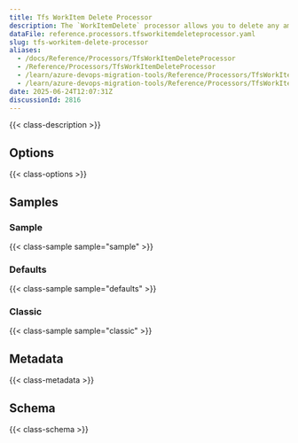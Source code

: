 ```yaml
---
title: Tfs WorkItem Delete Processor
description: The `WorkItemDelete` processor allows you to delete any amount of work items that meet the query. **DANGER:** This is not a recoverable action and should be use with extream caution.
dataFile: reference.processors.tfsworkitemdeleteprocessor.yaml
slug: tfs-workitem-delete-processor
aliases:
  - /docs/Reference/Processors/TfsWorkItemDeleteProcessor
  - /Reference/Processors/TfsWorkItemDeleteProcessor
  - /learn/azure-devops-migration-tools/Reference/Processors/TfsWorkItemDeleteProcessor
  - /learn/azure-devops-migration-tools/Reference/Processors/TfsWorkItemDeleteProcessor/index.md
date: 2025-06-24T12:07:31Z
discussionId: 2816
---
```


{{< class-description >}}

## Options

{{< class-options >}}

## Samples

### Sample

{{< class-sample sample="sample" >}}

### Defaults

{{< class-sample sample="defaults" >}}

### Classic

{{< class-sample sample="classic" >}}

## Metadata

{{< class-metadata >}}

## Schema

{{< class-schema >}}
